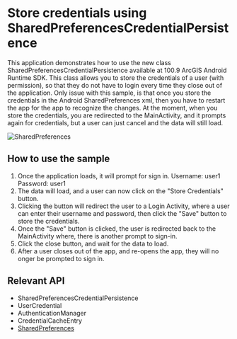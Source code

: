 # Store credentials using SharedPreferencesCredentialPersistence

This application demonstrates how to use the new class SharedPreferencesCredentialPersistence available at 100.9 ArcGIS Android Runtime SDK.
This class allows you to store the credentials of a user (with permission), so that they do not have to login every time they close out of the application.
Only issue with this sample, is that once you store the credentials in the Android SharedPreferences xml, then you have to restart the app for the app to recognize the changes.
At the moment, when you store the credentials, you are redirected to the MainActivity, and it prompts again for credentials, but a user can just cancel and the data will still load.

![SharedPreferences](https://github.com/banuelosj/AndroidSamples/blob/main/java/shared-preferences-credential-persist/app/src/main/demo.gif)

## How to use the sample
1. Once the application loads, it will prompt for sign in.
   Username: user1
   Password: user1
2. The data will load, and a user can now click on the "Store Credentials" button.
3. Clicking the button will redirect the user to a Login Activity, where a user can enter their username and password, then click the "Save" button to store the credentials.
4. Once the "Save" button is clicked, the user is redirected back to the MainActivity where, there is another prompt to sign-in.
5. Click the close button, and wait for the data to load.
6. After a user closes out of the app, and re-opens the app, they will no onger be prompted to sign in.

## Relevant API
* SharedPreferencesCredentialPersistence
* UserCredential
* AuthenticationManager
* CredentialCacheEntry
* [SharedPreferences](https://developer.android.com/reference/android/content/SharedPreferences)